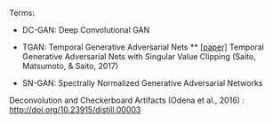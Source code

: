 Terms:

* DC-GAN: Deep Convolutional GAN
* TGAN: Temporal Generative Adversarial Nets
    ** [[paper]](https://openaccess.thecvf.com/content_ICCV_2017/papers/Saito_Temporal_Generative_Adversarial_ICCV_2017_paper.pdf) Temporal Generative Adversarial Nets with Singular Value Clipping (Saito, Matsumoto, & Saito, 2017)

* SN-GAN: Spectrally Normalized Generative Adversarial Networks 



Deconvolution and Checkerboard Artifacts (Odena et al., 2016) :  http://doi.org/10.23915/distill.00003
